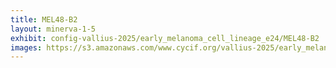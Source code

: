 ```yaml
---
title: MEL48-B2
layout: minerva-1-5
exhibit: config-vallius-2025/early_melanoma_cell_lineage_e24/MEL48-B2
images: https://s3.amazonaws.com/www.cycif.org/vallius-2025/early_melanoma_cell_lineage_e24/MEL48-B2
---
```

